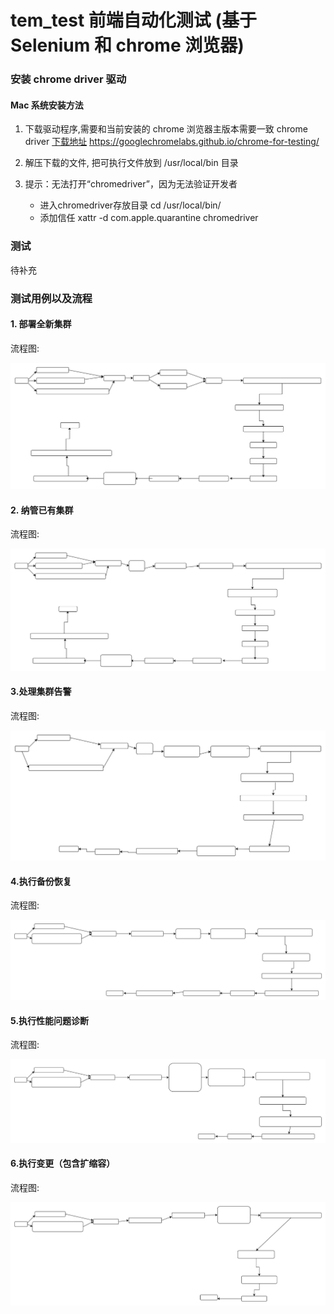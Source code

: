 # tem_test 前端自动化测试 (基于 Selenium 和 chrome 浏览器)

### 安装 chrome driver 驱动

#### Mac 系统安装方法

1. 下载驱动程序,需要和当前安装的 chrome 浏览器主版本需要一致
chrome driver [下载地址](https://googlechromelabs.github.io/chrome-for-testing/)
https://googlechromelabs.github.io/chrome-for-testing/

2. 解压下载的文件, 把可执行文件放到 /usr/local/bin 目录
3. 提示：无法打开“chromedriver”，因为无法验证开发者
   * 进入chromedriver存放目录 cd /usr/local/bin/
   * 添加信任 xattr -d com.apple.quarantine chromedriver

### 测试
待补充


### 测试用例以及流程

#### 1. 部署全新集群

流程图:

![部署全新集群](./assets/deploy_new_cluster.svg)


#### 2. 纳管已有集群

流程图:

![纳管已有集群](./assets/takeover_cluster.svg)


#### 3.处理集群告警

流程图:

![处理集群告警](./assets/cluster_alert.svg)


#### 4.执行备份恢复

流程图:

![执行备份恢复](./assets/backup.svg)


#### 5.执行性能问题诊断

流程图:

![执行性能问题诊断](./assets/performance.svg)


#### 6.执行变更（包含扩缩容）

流程图:

![执行变更（包含扩缩容）](./assets/scale_cluster.svg)
